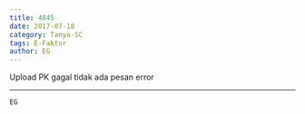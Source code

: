 ```yaml
---
title: 4845
date: 2017-07-18
category: Tanya-SC
tags: E-Faktur
author: EG
---
```


Upload PK gagal tidak ada pesan error

---



`EG`
